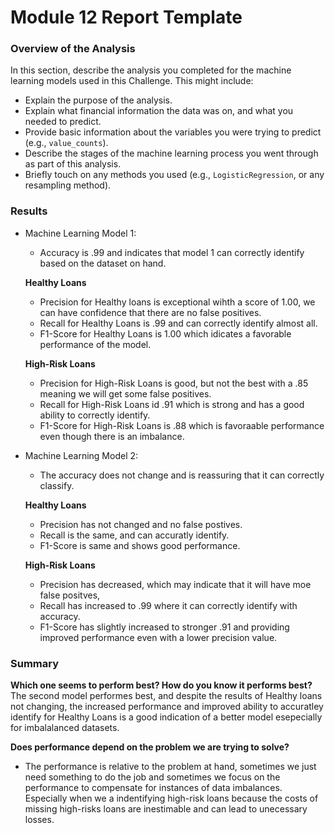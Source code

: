 # Module 12 Report Template

### Overview of the Analysis

In this section, describe the analysis you completed for the machine learning models used in this Challenge. This might include:

* Explain the purpose of the analysis.
* Explain what financial information the data was on, and what you needed to predict.
* Provide basic information about the variables you were trying to predict (e.g., `value_counts`).
* Describe the stages of the machine learning process you went through as part of this analysis.
* Briefly touch on any methods you used (e.g., `LogisticRegression`, or any resampling method).

### Results

* Machine Learning Model 1:
    - Accuracy is .99 and indicates that model 1 can correctly identify based on the dataset on hand.
      
    **Healthy Loans**
    - Precision for Healthy loans is exceptional wihth a score of 1.00, we can have confidence that there are no false positives.
    - Recall for Healthy Loans is .99 and can correctly identify almost all.
    - F1-Score for Healthy Loans is 1.00 which idicates a favorable performance of the model.
      
    **High-Risk Loans**
    - Precision for High-Risk Loans is good, but not the best with a .85 meaning we will get some false positives.
    - Recall for High-Risk Loans id .91 which is strong and has a good ability to correctly identify.
    - F1-Score for High-Risk Loans is .88 which is favoraable performance even though there is an imbalance.

* Machine Learning Model 2:
    - The accuracy does not change and is reassuring that it can correctly classify.
    
     **Healthy Loans**
     - Precision has not changed and no false postives.
     - Recall is the same, and can accuratly identify.
     - F1-Score is same and shows good performance.
       
     **High-Risk Loans**
     - Precision has decreased, which may indicate that it will have moe false positves,
     - Recall has increased to .99 where it can correctly identify with accuracy.
     - F1-Score has slightly increased to stronger .91 and providing improved performance even with a lower precision value.

### Summary
**Which one seems to perform best? How do you know it performs best?**
The second model performes best, and despite the results of Healthy loans not changing, the increased performance and improved ability to accuratley identify for Healthy Loans is a good indication of a better model esepecially for imbalalanced datasets.

**Does performance depend on the problem we are trying to solve?**
 - The performance is relative to the problem at hand, sometimes we just need something to do the job and sometimes we focus on the performance to compensate for instances of data imbalances. Especially when we a indentifying high-risk loans because the costs of missing high-risks loans are inestimable and can lead to unecessary losses.
